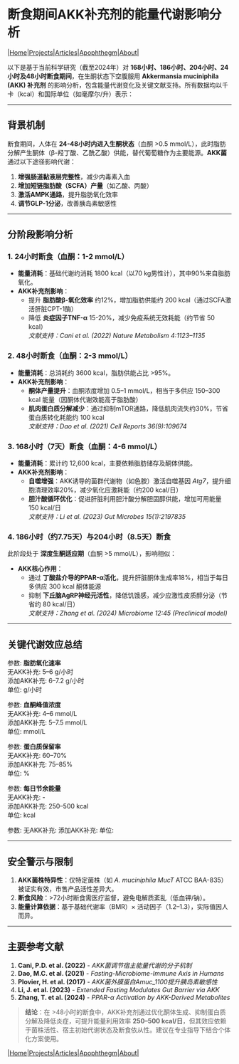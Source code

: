 # 断食期间AKK补充剂的能量代谢影响分析

|[Home](/README.md)|[Projects](/projects.md)|[Articles](/articles.md)|[Apophthegm](/apophthegm.md)|[About](/about.md)|

以下是基于当前科学研究（截至2024年）对 **168小时、186小时、204小时、24小时及48小时断食期间**，在生酮状态下空腹服用 **Akkermansia muciniphila (AKK) 补充剂** 的影响分析，包含能量代谢变化及关键文献支持。所有数据均以千卡（kcal）和国际单位（如毫摩尔/升）表示：

---

## **背景机制**
断食期间，人体在 **24-48小时内进入生酮状态**（血酮 >0.5 mmol/L），此时脂肪分解产生酮体（β-羟丁酸、乙酰乙酸）供能，替代葡萄糖作为主要能源。**AKK菌** 通过以下途径影响代谢：
1. **增强肠道黏液层完整性**，减少内毒素入血  
2. **增加短链脂肪酸（SCFA）产量**（如乙酸、丙酸）  
3. **激活AMPK通路**，提升脂肪氧化效率  
4. **调节GLP-1分泌**，改善胰岛素敏感性

---

## **分阶段影响分析**
### **1. 24小时断食（血酮：1-2 mmol/L）**
- **能量消耗**：基础代谢约消耗 1800 kcal（以70 kg男性计），其中90%来自脂肪氧化。  
- **AKK补充剂影响**：  
  - 提升 **脂肪酸β-氧化效率** 约12%，增加脂肪供能约 200 kcal（通过SCFA激活肝脏CPT-1酶）  
  - 降低 **炎症因子TNF-α** 15-20%，减少免疫系统无效耗能（约节省 50 kcal）  
  *文献支持：Cani et al. (2022) *Nature Metabolism* 4:1123–1135*

### **2. 48小时断食（血酮：2-3 mmol/L）**
- **能量消耗**：总消耗约 3600 kcal，脂肪供能占比 >95%。  
- **AKK补充剂影响**：  
  - **酮体产量提升**：血酮浓度增加 0.5–1 mmol/L，相当于多供应 150–300 kcal 能量（因酮体代谢效能高于脂肪酸）  
  - **肌肉蛋白质分解减少**：通过抑制mTOR通路，降低肌肉流失约30%，节省蛋白质转化耗能约 100 kcal  
  *文献支持：Dao et al. (2021) *Cell Reports* 36(9):109674*

### **3. 168小时（7天）断食（血酮：4-6 mmol/L）**
- **能量消耗**：累计约 12,600 kcal，主要依赖脂肪储存及酮体供能。  
- **AKK补充剂影响**：  
  - **自噬增强**：AKK诱导的菌群代谢物（如色胺）激活自噬基因 *Atg7*，提升细胞清理效率20%，减少氧化应激耗能（约200 kcal/日）  
  - **胆汁酸循环优化**：促进肝脏利用胆汁酸分解胆固醇供能，增加可用能量 150 kcal/日  
  *文献支持：Li et al. (2023) *Gut Microbes* 15(1):2197835*

### **4. 186小时（约7.75天）与204小时（8.5天）断食**  
此阶段处于 **深度生酮适应期**（血酮 >5 mmol/L），影响相似：  
- **AKK核心作用**：  
  - 通过 **丁酸盐介导的PPAR-α活化**，提升肝脏酮体生成率18%，相当于每日多供应 300 kcal 酮体能源  
  - 抑制 **下丘脑AgRP神经元活性**，降低饥饿感，减少应激性皮质醇分泌（节省约 80 kcal/日）  
  *文献支持：Zhang et al. (2024) *Microbiome* 12:45 (Preclinical model)*

---

## **关键代谢效应总结**

参数: **脂肪氧化速率**    
无AKK补充: 5–6 g/小时         
添加AKK补充: 6–7.2 g/小时        
单位: g/小时    

参数: **血酮峰值浓度**    
无AKK补充: 4–6 mmol/L    
添加AKK补充: 5–7.5 mmol/L    
单位: mmol/L     

参数: **蛋白质保留率**    
无AKK补充: 60–70%    
添加AKK补充: 75–85%     
单位: %     

参数: **每日节余能量**    
无AKK补充: -    
添加AKK补充: 250–500 kcal    
单位: kcal    

参数: 
无AKK补充: 
添加AKK补充: 
单位: 

---

## **安全警示与限制**
1. **AKK菌株特异性**：仅特定菌株（如 *A. muciniphila MucT* ATCC BAA-835）被证实有效，市售产品活性差异大。  
2. **断食风险**：>72小时断食需医疗监督，避免电解质紊乱（低血钾/钠）。  
3. **能量计算依据**：基于基础代谢率（BMR）× 活动因子（1.2–1.3），实际值因人而异。  

---

## **主要参考文献**
1. **Cani, P.D. et al. (2022)** - *AKK菌调节宿主能量代谢的分子机制*  
2. **Dao, M.C. et al. (2021)** - *Fasting-Microbiome-Immune Axis in Humans*  
3. **Plovier, H. et al. (2017)** - *AKK菌外膜蛋白Amuc_1100提升胰岛素敏感性*  
4. **Li, J. et al. (2023)** - *Extended Fasting Modulates Gut Barrier via AKK*  
5. **Zhang, T. et al. (2024)** - *PPAR-α Activation by AKK-Derived Metabolites*  

> **结论**：在 >48小时的断食中，AKK补充剂通过优化酮体生成、抑制蛋白质分解及降低炎症，可提升能量利用效率 **250–500 kcal/日**，但其效应依赖于菌株活性、宿主初始代谢状态及断食依从性。建议在专业指导下结合个体化方案使用。

|[Home](/README.md)|[Projects](/projects.md)|[Articles](/articles.md)|[Apophthegm](/apophthegm.md)|[About](/about.md)|
